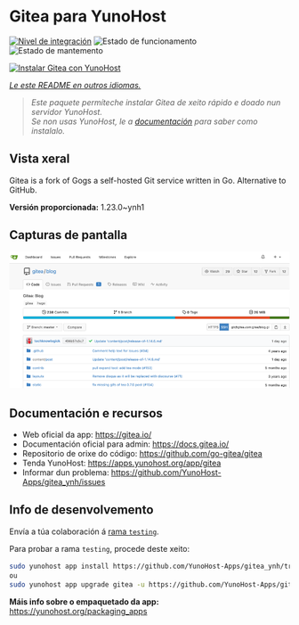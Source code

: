 <!--
NOTA: Este README foi creado automáticamente por <https://github.com/YunoHost/apps/tree/master/tools/readme_generator>
NON debe editarse manualmente.
-->

# Gitea para YunoHost

[![Nivel de integración](https://apps.yunohost.org/badge/integration/gitea)](https://ci-apps.yunohost.org/ci/apps/gitea/)
![Estado de funcionamento](https://apps.yunohost.org/badge/state/gitea)
![Estado de mantemento](https://apps.yunohost.org/badge/maintained/gitea)

[![Instalar Gitea con YunoHost](https://install-app.yunohost.org/install-with-yunohost.svg)](https://install-app.yunohost.org/?app=gitea)

*[Le este README en outros idiomas.](./ALL_README.md)*

> *Este paquete permíteche instalar Gitea de xeito rápido e doado nun servidor YunoHost.*  
> *Se non usas YunoHost, le a [documentación](https://yunohost.org/install) para saber como instalalo.*

## Vista xeral

Gitea is a fork of Gogs a self-hosted Git service written in Go. Alternative to GitHub.


**Versión proporcionada:** 1.23.0~ynh1

## Capturas de pantalla

![Captura de pantalla de Gitea](./doc/screenshots/screenshot.png)

## Documentación e recursos

- Web oficial da app: <https://gitea.io/>
- Documentación oficial para admin: <https://docs.gitea.io/>
- Repositorio de orixe do código: <https://github.com/go-gitea/gitea>
- Tenda YunoHost: <https://apps.yunohost.org/app/gitea>
- Informar dun problema: <https://github.com/YunoHost-Apps/gitea_ynh/issues>

## Info de desenvolvemento

Envía a túa colaboración á [rama `testing`](https://github.com/YunoHost-Apps/gitea_ynh/tree/testing).

Para probar a rama `testing`, procede deste xeito:

```bash
sudo yunohost app install https://github.com/YunoHost-Apps/gitea_ynh/tree/testing --debug
ou
sudo yunohost app upgrade gitea -u https://github.com/YunoHost-Apps/gitea_ynh/tree/testing --debug
```

**Máis info sobre o empaquetado da app:** <https://yunohost.org/packaging_apps>
